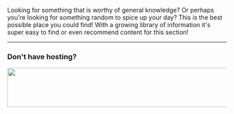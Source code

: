 Looking for something that is worthy of general knowledge? Or perhaps you're looking for something random to spice up your day? This is the best possible place you could find! With a growing library of information it's super easy to find or even recommend content for this section!

---

### Don't have hosting?

<a href="https://hamzhosting.com" target="_blank" id="903982"><img src="https://media.discordapp.net/attachments/1034531216134774860/1049416186804314152/standard.gif?width=702&height=90" border="0" alt="" width="728" height="90"/></a>